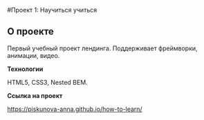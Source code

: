 #Проект 1: Научиться учиться

## О проекте

Первый учебный проект лендинга. Поддерживает фреймворки, анимации, видео.

**Технологии**  

HTML5, CSS3, Nested BEM.

**Ссылка на проект**  

https://piskunova-anna.github.io/how-to-learn/